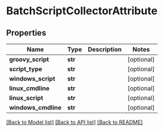 # BatchScriptCollectorAttribute

## Properties
Name | Type | Description | Notes
------------ | ------------- | ------------- | -------------
**groovy_script** | **str** |  | [optional] 
**script_type** | **str** |  | [optional] 
**windows_script** | **str** |  | [optional] 
**linux_cmdline** | **str** |  | [optional] 
**linux_script** | **str** |  | [optional] 
**windows_cmdline** | **str** |  | [optional] 

[[Back to Model list]](../README.md#documentation-for-models) [[Back to API list]](../README.md#documentation-for-api-endpoints) [[Back to README]](../README.md)

